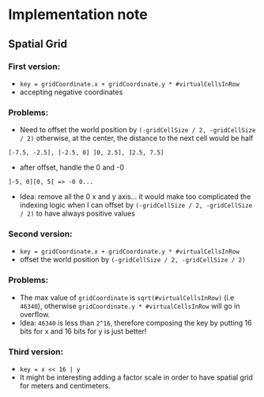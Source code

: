# Implementation note

## Spatial Grid
### First version:
- `key = gridCoordinate.x + gridCoordinate.y * #virtualCellsInRow`
- accepting negative coordinates
### Problems:
- Need to offset the world position by `(-gridCellSize / 2, -gridCellSize / 2)` otherwise, at the center, the distance to the next cell would be half
```
[-7.5, -2.5], ]-2.5, 0] ]0, 2.5], ]2.5, 7.5]
```
- after offset, handle the 0 and -0
``` 
]-5, 0][0, 5[ => -0 0...
```
- Idea: remove all the 0 x and y axis... it would make too complicated the indexing logic when I can offset by `(-gridCellSize / 2, -gridCellSize / 2)` to have always positive values
### Second version:
- `key = gridCoordinate.x + gridCoordinate.y * #virtualCellsInRow`
- offset the world position by `(-gridCellSize / 2, -gridCellSize / 2)`
### Problems:
- The max value of `gridCoordinate` is `sqrt(#virtualCellsInRow)` (i.e `46340`), otherwise `gridCoordinate.y * #virtualCellsInRow` will go in overflow.
- Idea: `46340` is less than `2^16`, therefore composing the key by putting 16 bits for x and 16 bits for y is just better!
### Third version:
- `key = x << 16 | y`
- It might be interesting adding a factor scale in order to have spatial grid for meters and centimeters. 
